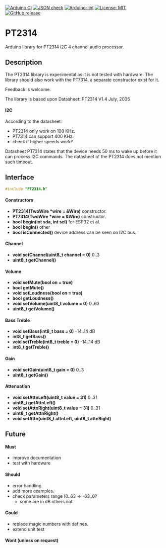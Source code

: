 
[![Arduino CI](https://github.com/RobTillaart/PT2314/workflows/Arduino%20CI/badge.svg)](https://github.com/marketplace/actions/arduino_ci)
[![JSON check](https://github.com/RobTillaart/PT2314/actions/workflows/jsoncheck.yml/badge.svg)](https://github.com/RobTillaart/PT2314/actions/workflows/jsoncheck.yml)
[![Arduino-lint](https://github.com/RobTillaart/PT2314/actions/workflows/arduino-lint.yml/badge.svg)](https://github.com/RobTillaart/PT2314/actions/workflows/arduino-lint.yml)
[![License: MIT](https://img.shields.io/badge/license-MIT-green.svg)](https://github.com/RobTillaart/PT2314/blob/master/LICENSE)
[![GitHub release](https://img.shields.io/github/release/RobTillaart/PT2314.svg?maxAge=3600)](https://github.com/RobTillaart/PT2314/releases)


# PT2314

Arduino library for PT2314 i2C 4 channel audio processor.

## Description

The PT2314 library is experimental as it is not tested with hardware.
The library should also work with the PT7314, a separate constructor 
exist for it. 

Feedback is welcome.

The library is based upon Datasheet: PT2314 V1.4 July, 2005


#### I2C

According to the datasheet:
- PT2314 only work on 100 KHz.
- PT7314 can support 400 KHz.
- check if higher speeds work?

Datasheet PT7314 states that the device needs 50 ms to wake up 
before it can process I2C commands.
The datasheet of the PT2314 does not mention such timeout.


## Interface

```cpp
#include "PT2314.h"
```

#### Constructors

- **PT2314(TwoWire \*wire = &Wire)** constructor.
- **PT7314(TwoWire \*wire = &Wire)** constructor.
- **bool begin(int sda, int scl)** for ESP32 et al.
- **bool begin()** other
- **bool isConnected()** device address can be seen on I2C bus.

#### Channel

- **void setChannel(uint8_t channel = 0)**  0..3
- **uint8_t getChannel()**

#### Volume

- **void    setMute(bool on = true)**
- **bool    getMute()**
- **void    setLoudness(bool on = true)**
- **bool    getLoudness()**
- **void    setVolume(uint8_t volume = 0)** 0..63
- **uint8_t getVolume()**

#### Bass Treble

- **void    setBass(int8_t bass = 0)** -14..14 dB
- **int8_t  getBass()**
- **void    setTreble(int8_t treble = 0)** -14..14 dB
- **int8_t  getTreble()**

#### Gain

- **void    setGain(uint8_t gain = 0)**  0..3
- **uint8_t getGain()**

#### Attenuation

- **void    setAttnLeft(uint8_t value = 31)**  0..31
- **uint8_t getAttnLeft()**
- **void    setAttnRight(uint8_t value = 31)**  0..31
- **uint8_t getAttnRight()**
- **void    setAttn(uint8_t attnLeft, uint8_t attnRight)**

## Future

#### Must

- improve documentation
- test with hardware

#### Should

- error handling
- add more examples.
- check parameters range (0..63 => -63..0?
  - some are in dB others not.

#### Could

- replace magic numbers with defines.
- extend unit test

#### Wont (unless on request)

